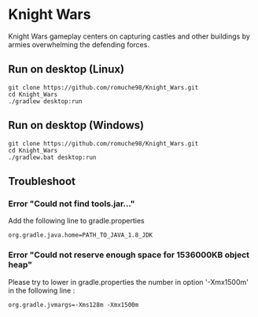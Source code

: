 # Knight Wars
Knight Wars gameplay centers on capturing castles and other buildings by armies overwhelming the defending forces.

## Run on desktop (Linux)
```
git clone https://github.com/romuche98/Knight_Wars.git
cd Knight_Wars
./gradlew desktop:run
```
## Run on desktop (Windows)
```
git clone https://github.com/romuche98/Knight_Wars.git
cd Knight_Wars
./gradlew.bat desktop:run
```

## Troubleshoot

### Error "Could not find tools.jar..."
Add the following line to gradle.properties
```
org.gradle.java.home=PATH_TO_JAVA_1.8_JDK
```
### Error "Could not reserve enough space for 1536000KB object heap"
Please try to lower in gradle.properties the number in option '-Xmx1500m' in the following line :
```
org.gradle.jvmargs=-Xms128m -Xmx1500m
```
